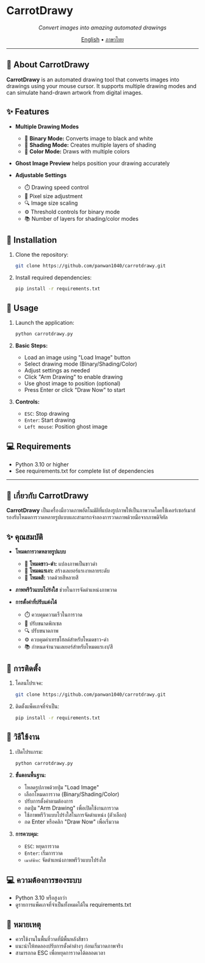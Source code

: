 # CarrotDrawy

<div align="center">
  <p><em>Convert images into amazing automated drawings</em></p>
  <p>
    <a href="#english">English</a> • 
    <a href="#thai">ภาษาไทย</a>
  </p>
</div>

---

<a name="english"></a>
## 🥕 About CarrotDrawy

**CarrotDrawy** is an automated drawing tool that converts images into drawings using your mouse cursor. It supports multiple drawing modes and can simulate hand-drawn artwork from digital images.

## ✨ Features

- **Multiple Drawing Modes**
  - 🖤 **Binary Mode:** Converts image to black and white
  - 🎨 **Shading Mode:** Creates multiple layers of shading
  - 🌈 **Color Mode:** Draws with multiple colors

- **Ghost Image Preview** helps position your drawing accurately

- **Adjustable Settings**
  - ⏱️ Drawing speed control
  - 📏 Pixel size adjustment
  - 🔍 Image size scaling
  - ⚙️ Threshold controls for binary mode
  - 📚 Number of layers for shading/color modes

## 🚀 Installation

1. Clone the repository:
   ```bash
   git clone https://github.com/panwan1040/carrotdrawy.git
   ```

2. Install required dependencies:
   ```bash
   pip install -r requirements.txt
   ```

## 📝 Usage

1. Launch the application:
   ```bash
   python carrotdrawy.py
   ```

2. **Basic Steps:**
   - Load an image using "Load Image" button
   - Select drawing mode (Binary/Shading/Color)
   - Adjust settings as needed
   - Click "Arm Drawing" to enable drawing
   - Use ghost image to position (optional)
   - Press Enter or click "Draw Now" to start

3. **Controls:**
   - `ESC`: Stop drawing
   - `Enter`: Start drawing
   - `Left mouse`: Position ghost image

## 💻 Requirements

- Python 3.10 or higher
- See requirements.txt for complete list of dependencies

---

<a name="thai"></a>
## 🥕 เกี่ยวกับ CarrotDrawy

**CarrotDrawy** เป็นเครื่องมือวาดภาพอัตโนมัติที่แปลงรูปภาพให้เป็นภาพวาดโดยใช้เคอร์เซอร์เมาส์ รองรับโหมดการวาดหลายรูปแบบและสามารถจำลองการวาดภาพด้วยมือจากภาพดิจิทัล

## ✨ คุณสมบัติ

- **โหมดการวาดหลายรูปแบบ**
  - 🖤 **โหมดขาว-ดำ:** แปลงภาพเป็นขาวดำ
  - 🎨 **โหมดแรเงา:** สร้างเลเยอร์แรเงาหลายระดับ
  - 🌈 **โหมดสี:** วาดด้วยสีหลายสี

- **ภาพพรีวิวแบบโปร่งใส** ช่วยในการจัดตำแหน่งภาพวาด

- **การตั้งค่าที่ปรับแต่งได้**
  - ⏱️ ควบคุมความเร็วในการวาด
  - 📏 ปรับขนาดพิกเซล
  - 🔍 ปรับขนาดภาพ
  - ⚙️ ควบคุมค่าเทรชโฮลด์สำหรับโหมดขาว-ดำ
  - 📚 กำหนดจำนวนเลเยอร์สำหรับโหมดแรเงา/สี

## 🚀 การติดตั้ง

1. โคลนโปรเจค:
   ```bash
   git clone https://github.com/panwan1040/carrotdrawy.git
   ```

2. ติดตั้งแพ็คเกจที่จำเป็น:
   ```bash
   pip install -r requirements.txt
   ```

## 📝 วิธีใช้งาน

1. เปิดโปรแกรม:
   ```bash
   python carrotdrawy.py
   ```

2. **ขั้นตอนพื้นฐาน:**
   - โหลดรูปภาพด้วยปุ่ม "Load Image"
   - เลือกโหมดการวาด (Binary/Shading/Color)
   - ปรับการตั้งค่าตามต้องการ
   - กดปุ่ม "Arm Drawing" เพื่อเปิดใช้งานการวาด
   - ใช้ภาพพรีวิวแบบโปร่งใสในการจัดตำแหน่ง (ตัวเลือก)
   - กด Enter หรือคลิก "Draw Now" เพื่อเริ่มวาด

3. **การควบคุม:**
   - `ESC`: หยุดการวาด
   - `Enter`: เริ่มการวาด
   - `เมาส์ซ้าย`: จัดตำแหน่งภาพพรีวิวแบบโปร่งใส

## 💻 ความต้องการของระบบ

- Python 3.10 หรือสูงกว่า
- ดูรายการแพ็คเกจที่จำเป็นทั้งหมดได้ใน requirements.txt

## 📌 หมายเหตุ

- ควรใช้งานในพื้นที่วาดที่มีพื้นหลังสีขาว
- แนะนำให้ทดลองปรับการตั้งค่าต่างๆ ก่อนเริ่มวาดภาพจริง
- สามารถกด ESC เพื่อหยุดการวาดได้ตลอดเวลา
